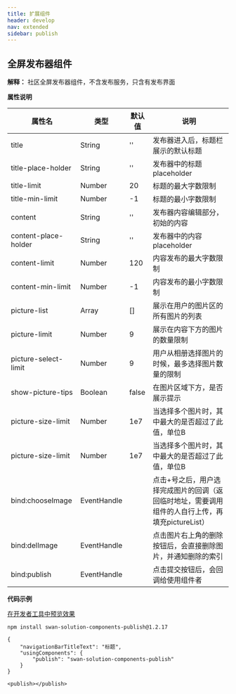 ```yaml
---
title: 扩展组件
header: develop
nav: extended
sidebar: publish
---
```


## 全屏发布器组件

**解释：** 社区全屏发布器组件，不含发布服务，只含有发布界面


**属性说明**

|属性名 |类型  |默认值  |说明|
|---- | ---- | ---- |---- |
|title | String |  '' | 发布器进入后，标题栏展示的默认标题 |
|title-place-holder| String | '' | 发布器中的标题placeholder |
|title-limit | Number | 20 | 标题的最大字数限制 |
|title-min-limit | Number | -1 | 标题的最小字数限制 |
|content | String | '' | 发布器内容编辑部分，初始的内容 |
|content-place-holder | String | '' |发布器中的内容placeholder|
|content-limit | Number | 120 | 内容发布的最大字数限制 |
|content-min-limit | Number | -1 | 内容发布的最小字数限制 |
|picture-list | Array | [] |展示在用户的图片区的所有图片的列表|
|picture-limit | Number | 9 |展示在内容下方的图片的数量限制|
|picture-select-limit | Number | 9 | 用户从相册选择图片的时候，最多选择图片数量的限制 |
|show-picture-tips | Boolean | false |在图片区域下方，是否展示提示|
|picture-size-limit | Number | 1e7 |当选择多个图片时，其中最大的是否超过了此值，单位B|
|picture-size-limit | Number | 1e7 |当选择多个图片时，其中最大的是否超过了此值，单位B|
|bind:chooseImage| EventHandle | | 点击+号之后，用户选择完成图片的回调（返回临时地址，需要调用组件的人自行上传，再填充pictureList） |
|bind:delImage | EventHandle |  | 点击图片右上角的删除按钮后，会直接删除图片，并通知删除的索引|
|bind:publish | EventHandle |  | 点击提交按钮后，会回调给使用组件者|

**代码示例**

<a href="swanide://fragment/0fdfa7e3dbb1373489906e74a4ba32fb1565689497911" title="在开发者工具中预览效果" target="_self">在开发者工具中预览效果</a>

```
npm install swan-solution-components-publish@1.2.17
```

```
{
    "navigationBarTitleText": "标题",
    "usingComponents": {
        "publish": "swan-solution-components-publish"
    }
}
```

```
<publish></publish>
```
